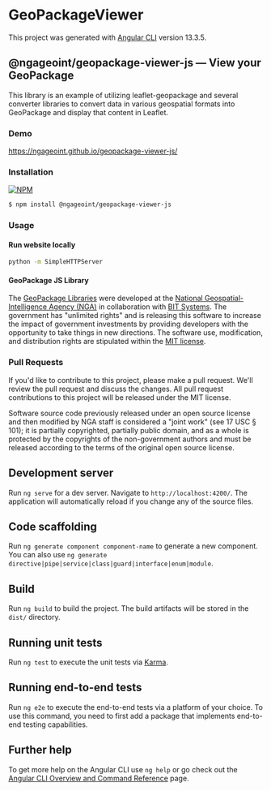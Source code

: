 # GeoPackageViewer

This project was generated with [Angular CLI](https://github.com/angular/angular-cli) version 13.3.5.

## @ngageoint/geopackage-viewer-js &mdash; View your GeoPackage

This library is an example of utilizing leaflet-geopackage and several converter libraries to convert data in various geospatial formats into GeoPackage and display that content in Leaflet.

### Demo

https://ngageoint.github.io/geopackage-viewer-js/

### Installation ###

[![NPM](https://img.shields.io/npm/v/@ngageoint/geopackage-viewer-js.svg)](https://www.npmjs.com/package/@ngageoint/geopackage-viewer-js)

```sh
$ npm install @ngageoint/geopackage-viewer-js
```

### Usage

#### Run website locally
```sh
python -m SimpleHTTPServer
```

#### GeoPackage JS Library ####

The [GeoPackage Libraries](http://ngageoint.github.io/GeoPackage/) were developed at the [National Geospatial-Intelligence Agency (NGA)](http://www.nga.mil/) in collaboration with [BIT Systems](http://www.bit-sys.com/). The government has "unlimited rights" and is releasing this software to increase the impact of government investments by providing developers with the opportunity to take things in new directions. The software use, modification, and distribution rights are stipulated within the [MIT license](http://choosealicense.com/licenses/mit/).

### Pull Requests ###
If you'd like to contribute to this project, please make a pull request. We'll review the pull request and discuss the changes. All pull request contributions to this project will be released under the MIT license.

Software source code previously released under an open source license and then modified by NGA staff is considered a "joint work" (see 17 USC § 101); it is partially copyrighted, partially public domain, and as a whole is protected by the copyrights of the non-government authors and must be released according to the terms of the original open source license.

## Development server

Run `ng serve` for a dev server. Navigate to `http://localhost:4200/`. The application will automatically reload if you change any of the source files.

## Code scaffolding

Run `ng generate component component-name` to generate a new component. You can also use `ng generate directive|pipe|service|class|guard|interface|enum|module`.

## Build

Run `ng build` to build the project. The build artifacts will be stored in the `dist/` directory.

## Running unit tests

Run `ng test` to execute the unit tests via [Karma](https://karma-runner.github.io).

## Running end-to-end tests

Run `ng e2e` to execute the end-to-end tests via a platform of your choice. To use this command, you need to first add a package that implements end-to-end testing capabilities.

## Further help

To get more help on the Angular CLI use `ng help` or go check out the [Angular CLI Overview and Command Reference](https://angular.io/cli) page.
